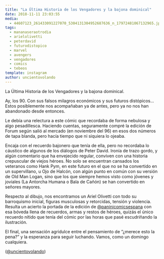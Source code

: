 ```yaml
---
title: "La Última Historia de los Vengadores y la bajona dominical"
date: 2018-11-11 23:03:55
media: 
  - 44607123_261433091227070_5304131304952687636_n_17972481067132965.jpg
tags: 
  - mananaseraotrodia
  - arielolivetti
  - peterdavid
  - futurodistopico
  - marvel
  - avengers
  - vengadores
  - comics
  - tebeos
template: instagram
author: uncientovolando
---
```


La Última Historia de los Vengadores y la bajona dominical.

Ay, los 90. Con sus falsos milagros económicos y sus futuros distópicos... Estos posiblemente nos acompañaban ya de antes, pero ya no nos han abandonado desde entonces.

Le debía una relectura a este cómic que recordaba de forma nebulosa y algo pesadillesca. Haciendo cuentas, seguramente compré la edición de Forum según salió al mercado (en noviembre del 96) en esos dos números de tapa blanda, pero hacía tiempo que ni siquiera lo ojeaba.

Encaja con el recuerdo bajonero que tenía de ella, pero no recordaba lo cáustico de algunos de los diálogos de Peter David. Ironía de trazo gordo, y algún comentario que ha envejecido regular, conviven con una historia crepuscular de viejos héroes. No solo se encuentran cansados los veteranos como Hank Pym, en este futuro en el que no se ha convertido en un supervillano, u Ojo de Halcón, con algún punto en común con su versión de Old Man Logan, sino que los que siempre hemos visto como jóvenes y joviales (La Antorcha Humana o Bala de Cañón) se han convertido en señores mayores.

Respecto al dibujo, nos encontramos un Ariel Olivetti con todo su barroquismo inicial, figuras musculosas y retorcidas, tensión y violencia. Resulta un acierto la portada de la edición de [@paninicomicsespana](https://instagram.com/paninicomicsespana) con esa bóveda llena de recuerdos, armas y restos de héroes, quizás el único recuerdo nítido que tenía del cómic por las horas que pasé escudriñando la ilustración.

El final, una sensación agridulce entre el pensamiento de “¿merece esto la pena?” y la esperanza para seguir luchando. Vamos, como un domingo cualquiera.

([@uncientovolando](https://instagram.com/uncientovolando))
